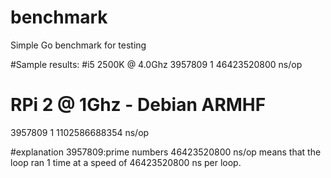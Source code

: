 # benchmark
Simple Go benchmark for testing


#Sample results:
#i5 2500K @ 4.0Ghz
3957809
       1        46423520800 ns/op

# RPi 2 @ 1Ghz - Debian ARMHF
3957809
       1        1102586688354 ns/op

#explanation
3957809:prime numbers
46423520800 ns/op means that the loop ran 1 time at a speed of 46423520800 ns per loop.
